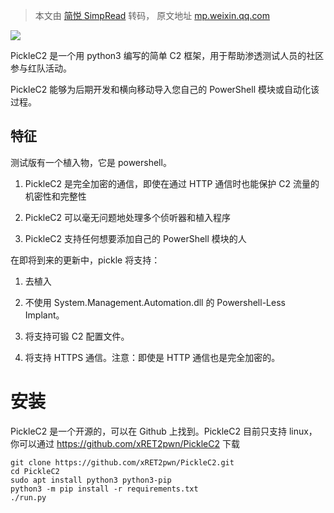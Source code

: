 > 本文由 [简悦 SimpRead](http://ksria.com/simpread/) 转码， 原文地址 [mp.weixin.qq.com](https://mp.weixin.qq.com/s/GQJhysIMc0sgu1BLP5QcYg)

![](https://mmbiz.qpic.cn/mmbiz_png/aPmkR80bcV031HpDUGvxgaF1ccTyES3hlFhnnz1EyjpVqLaZpRsmuokD9UxkvMmZ1OANaU7eWia5qX4wWgFzSyA/640?wx_fmt=png)

PickleC2 是一个用 python3 编写的简单 C2 框架，用于帮助渗透测试人员的社区参与红队活动。

PickleC2 能够为后期开发和横向移动导入您自己的 PowerShell 模块或自动化该过程。

特征
--

测试版有一个植入物，它是 powershell。

1.  PickleC2 是完全加密的通信，即使在通过 HTTP 通信时也能保护 C2 流量的机密性和完整性
    
2.  PickleC2 可以毫无问题地处理多个侦听器和植入程序
    
3.  PickleC2 支持任何想要添加自己的 PowerShell 模块的人
    

在即将到来的更新中，pickle 将支持：

1.  去植入
    
2.  不使用 System.Management.Automation.dll 的 Powershell-Less Implant。
    
3.  将支持可锻 C2 配置文件。
    
4.  将支持 HTTPS 通信。注意：即使是 HTTP 通信也是完全加密的。
    

安装
==

PickleC2 是一个开源的，可以在 Github 上找到。PickleC2 目前只支持 linux，你可以通过 https://github.com/xRET2pwn/PickleC2 下载

```
git clone https://github.com/xRET2pwn/PickleC2.git
cd PickleC2
sudo apt install python3 python3-pip
python3 -m pip install -r requirements.txt
./run.py
```